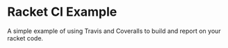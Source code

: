 Racket CI Example
=================

A simple example of using Travis and Coveralls to build and report on your racket code.
